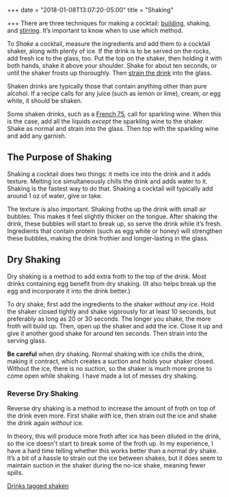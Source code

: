 +++
date = "2018-01-08T13:07:20-05:00"
title = "Shaking"

+++
There are three techniques for making a cocktail: [building](/techniques/building/), shaking, and [stirring](/techniques/stirring/). It’s important to know when to use which method.
<!--more-->

To *Shake* a cocktail, measure the ingredients and add them to a cocktail shaker, along with plenty of ice. If the drink is to be served on the rocks, add fresh ice to the glass, too. Put the top on the shaker, then holding it with both hands, shake it above your shoulder. Shake for about ten seconds, or until the shaker frosts up thoroughly. Then [strain the drink](/techniques/straining/) into the glass.

Shaken drinks are typically those that contain anything other than pure alcohol. If a recipe calls for any juice (such as lemon or lime), cream, or egg white, it should be shaken.

Some shaken drinks, such as a [French 75](/drinks/french-75/), call for sparkling wine. When this is the case, add all the liquids *except* the sparkling wine to the shaker. Shake as normal and strain into the glass. Then top with the sparkling wine and add any garnish.

## The Purpose of Shaking

Shaking a cocktail does two things: it melts ice into the drink and it adds texture. Melting ice simultaneously chills the drink and adds water to it. Shaking is the fastest way to do that. Shaking a cocktail will typically add around 1 oz of water, give or take.

The texture is also important. Shaking froths up the drink with small air bubbles. This makes it feel slightly thicker on the tongue. After shaking the drink, these bubbles will start to break up, so serve the drink while it’s fresh. Ingredients that contain protein (such as egg white or honey) will strengthen these bubbles, making the drink frothier and longer-lasting in the glass.

## Dry Shaking
Dry shaking is a method to add extra froth to the top of the drink. Most drinks containing egg benefit from dry shaking. (It also helps break up the egg and incorporate it into the drink better.)

To dry shake, first add the ingredients to the shaker *without any ice*. Hold the shaker closed tightly and shake vigorously for at least 10 seconds, but preferably as long as 20 or 30 seconds. The longer you shake, the more froth will build up. Then, open up the shaker and add the ice. Close it up and give it another good shake for around ten seconds. Then strain into the serving glass.

**Be careful** when dry shaking. Normal shaking with ice chills the drink, making it contract, which creates a suction and holds your shaker closed. Without the ice, there is no suction, so the shaker is much more prone to come open while shaking. I have made a lot of messes dry shaking.

### Reverse Dry Shaking
Reverse dry shaking is a method to increase the amount of froth on top of the drink even more. First shake *with* ice, then strain out the ice and shake the drink again *without* ice.

In theory, this will produce more froth after ice has been diluted in the drink, so the ice doesn't start to break some of the froth up. In my experience, I have a hard time telling whether this works better than a normal dry shake. It’s a bit of a hassle to strain out the ice between shakes, but it does seem to maintain suction in the shaker during the no-ice shake, meaning fewer spills.

[Drinks tagged shaken](/tags/shaken/)
